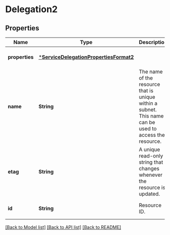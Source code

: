 # Delegation2


## Properties
Name | Type | Description | Notes
------------ | ------------- | ------------- | -------------
**properties** | [***ServiceDelegationPropertiesFormat2**](ServiceDelegationPropertiesFormat2.md) |  | [optional] [default to nothing]
**name** | **String** | The name of the resource that is unique within a subnet. This name can be used to access the resource. | [optional] [default to nothing]
**etag** | **String** | A unique read-only string that changes whenever the resource is updated. | [optional] [readonly] [default to nothing]
**id** | **String** | Resource ID. | [optional] [default to nothing]


[[Back to Model list]](../README.md#models) [[Back to API list]](../README.md#api-endpoints) [[Back to README]](../README.md)


